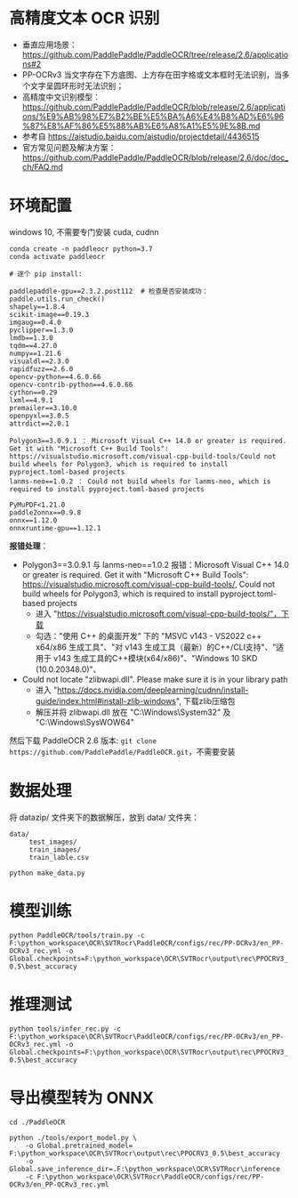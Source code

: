 # 高精度文本 OCR 识别

+ 垂直应用场景：https://github.com/PaddlePaddle/PaddleOCR/tree/release/2.6/applications#2
+ PP-OCRv3 当文字存在下方底图、上方存在田字格或文本框时无法识别，当多个文字呈圆环形时无法识别；
+ 高精度中文识别模型：https://github.com/PaddlePaddle/PaddleOCR/blob/release/2.6/applications/%E9%AB%98%E7%B2%BE%E5%BA%A6%E4%B8%AD%E6%96%87%E8%AF%86%E5%88%AB%E6%A8%A1%E5%9E%8B.md
+ 参考自 https://aistudio.baidu.com/aistudio/projectdetail/4436515
+ 官方常见问题及解决方案：https://github.com/PaddlePaddle/PaddleOCR/blob/release/2.6/doc/doc_ch/FAQ.md

# 环境配置

windows 10, 不需要专门安装 cuda, cudnn

```
conda create -n paddleocr python=3.7
conda activate paddleocr

# 逐个 pip install:

paddlepaddle-gpu==2.3.2.post112  # 检查是否安装成功：paddle.utils.run_check()
shapely==1.8.4
scikit-image==0.19.3
imgaug==0.4.0
pyclipper==1.3.0
lmdb==1.3.0
tqdm==4.27.0
numpy==1.21.6
visualdl==2.3.0
rapidfuzz==2.6.0
opencv-python==4.6.0.66
opencv-contrib-python==4.6.0.66
cython==0.29
lxml==4.9.1
premailer==3.10.0
openpyxl==3.0.5
attrdict==2.0.1

Polygon3==3.0.9.1 ： Microsoft Visual C++ 14.0 or greater is required. Get it with "Microsoft C++ Build Tools": https://visualstudio.microsoft.com/visual-cpp-build-tools/Could not build wheels for Polygon3, which is required to install pyproject.toml-based projects
lanms-neo==1.0.2 ： Could not build wheels for lanms-neo, which is required to install pyproject.toml-based projects

PyMuPDF<1.21.0
paddle2onnx==0.9.8
onnx==1.12.0
onnxruntime-gpu==1.12.1
```

**报错处理**：

+ Polygon3==3.0.9.1 与 lanms-neo==1.0.2 报错：Microsoft Visual C++ 14.0 or greater is required. Get it with "Microsoft C++ Build Tools": https://visualstudio.microsoft.com/visual-cpp-build-tools/, Could not build wheels for Polygon3, which is required to install pyproject.toml-based projects
    - 进入 "https://visualstudio.microsoft.com/visual-cpp-build-tools/"，下载
    - 勾选："使用 C++ 的桌面开发" 下的 "MSVC v143 - VS2022 c++ x64/x86 生成工具"、"对 v143 生成工具（最新）的C++/CLI支持"、"适用于 v143 生成工具的C++模块(x64/x86)"、"Windows 10 SKD (10.0.20348.0)"、
+ Could not locate "zlibwapi.dll". Please make sure it is in your library path
    - 进入 "https://docs.nvidia.com/deeplearning/cudnn/install-guide/index.html#install-zlib-windows", 下载zlib压缩包
    - 解压并将 zlibwapi.dll 放在 "C:\Windows\System32" 及 "C:\Windows\SysWOW64"



然后下载 PaddleOCR 2.6 版本: `git clone https://github.com/PaddlePaddle/PaddleOCR.git`，不需要安装



# 数据处理

将 datazip/ 文件夹下的数据解压，放到 data/ 文件夹：

```
data/
     test_images/
     train_images/
     train_lable.csv
```

`python make_data.py`


# 模型训练


`python PaddleOCR/tools/train.py -c F:\python_workspace\OCR\SVTRocr\PaddleOCR/configs/rec/PP-OCRv3/en_PP-OCRv3_rec.yml -o Global.checkpoints=F:\python_workspace\OCR\SVTRocr\output\rec\PPOCRV3_0.5\best_accuracy`


# 推理测试


`python tools/infer_rec.py -c F:\python_workspace\OCR\SVTRocr\PaddleOCR/configs/rec/PP-OCRv3/en_PP-OCRv3_rec.yml -o Global.checkpoints=F:\python_workspace\OCR\SVTRocr\output\rec\PPOCRV3_0.5\best_accuracy
`

# 导出模型转为 ONNX

```
cd ./PaddleOCR

python ./tools/export_model.py \
    -o Global.pretrained_model= F:\python_workspace\OCR\SVTRocr\output\rec\PPOCRV3_0.5\best_accuracy
    -o Global.save_inference_dir=.F:\python_workspace\OCR\SVTRocr\inference
    -c F:\python_workspace\OCR\SVTRocr\PaddleOCR/configs/rec/PP-OCRv3/en_PP-OCRv3_rec.yml

```

